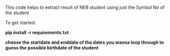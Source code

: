 This code helps to extract result of NEB student using just the Symbol No of the student

To get started:

**pip install -r requirements.txt**

**choose the startdate and enddate of the dates you wanna loop through to guess the possible birthdate of the student**
